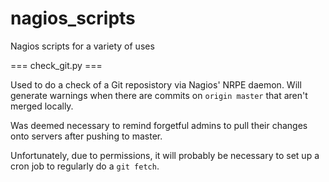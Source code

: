 nagios_scripts
==============

Nagios scripts for a variety of uses

=== check_git.py ===

Used to do a check of a Git reposistory via Nagios' NRPE daemon. Will generate warnings when there are commits on `origin master` that aren't merged locally.

Was deemed necessary to remind forgetful admins to pull their changes onto servers after pushing to master.

Unfortunately, due to permissions, it will probably be necessary to set up a cron job to regularly do a `git fetch`.

